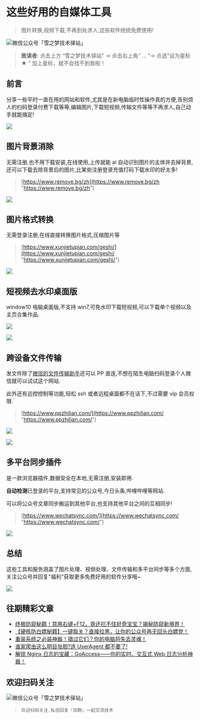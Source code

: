 # 这些好用的自媒体工具

> 图片转换,视频下载,不再到处求人,这些软件统统免费使用!

![微信公众号「雪之梦技术驿站」](/assets/picgo/6f3b53a1d54f77563e71b92645f520a7.gif)

> **致读者**: 点击上方 “雪之梦技术驿站” → 点击右上角“ ... ”→ 点选“设为星标 ★ ” 加上星标，就不会找不到我啦！

## 前言

分享一些平时一直在用的网站和软件,尤其是在新电脑临时性操作真的方便,告别烦人的扫码登录付费下载等等,编辑图片,下载短视频,传输文件等等不再求人,自己动手就能搞定!

![](/assets/picgo/33495cc6eccc49b6c6f44ec0939d607e.jpeg)

## 图片背景消除

无需注册,也不用下载安装,在线使用,上传就能 ai 自动识别图片的主体并去掉背景,还可以下载去除背景后的图片,比某些注册登录充值打码下载水印的好太多!

> [https://www.remove.bg/zh](https://www.remove.bg/zh "https://www.remove.bg/zh")

![](/assets/picgo/f73eafc5e2d78589884fad9a5ffbedce.gif)

## 图片格式转换

无需登录注册,在线直接转换图片格式,压缩图片等

> [https://www.xunjietupian.com/geshi/](https://www.xunjietupian.com/geshi/ "https://www.xunjietupian.com/geshi/")

![](/assets/picgo/0e647957afb0ca8a3bf5b904dc3f328a.png)

## 短视频去水印桌面版

window10 电脑桌面版,不支持 win7,可免水印下载短视频,可以下载单个视频以及主页合集作品.

![](/assets/picgo/913566095f7064e63c0109f6465dee2f.png)

![](/assets/picgo/4ae073f00fd9cb4e008ca7d0c101453c.png)

> [](https://umi.xiaofany.com/register?referral_code=a7516bd1-c44a-445c-9980-f25b31deddc4 "")

## 跨设备文件传输

发文件除了[微信的文件传输助手](https://szfilehelper.weixin.qq.com/ "微信的文件传输助手")还可以 PP 直连,不想在陌生电脑扫码登录个人微信就可以试试这个网站.

此外还有远控控制等功能,轻松 ssh 或者远程桌面都不在话下,不过需要 vip 会员权限.

> [https://www.ppzhilian.com/](https://www.ppzhilian.com/ "https://www.ppzhilian.com/")

![](/assets/picgo/33f6fb3cffbcd3a7610ec42bba6ddf37.gif)

![](/assets/picgo/c2970544d673c46ee830590511dcd7f7.png)

## 多平台同步插件

是一款浏览器插件,数据安全在本地,无需注册,安装即用.

**自动检测**已登录的平台,支持常见的公众号,今日头条,哔哩哔哩等网站.

可以将公众号文章同步搬运到其他平台,也支持其他平台之间的互相同步!

> [https://www.wechatsync.com/](https://www.wechatsync.com/ "https://www.wechatsync.com/")

![](/assets/picgo/78b5104f90281d4e8f2b39fffca77f97.png)

## 总结

这些工具和服务涵盖了图片处理、视频处理、文件传输和多平台同步等多个方面,关注公众号并回复"福利"获取更多免费好用的软件分享哦~

![](/assets/picgo/cd9f7e9d2938f5974adc667be85e1c78.png)

## 往期精彩文章

- [终极防窥秘籍！禁用右键+F12，竟还拦不住好奇宝宝？揭秘防窥新境界！](https://mp.weixin.qq.com/s?__biz=MzU3NTc1MDMwOQ==&mid=2247485664&idx=1&sn=b3cccb1d3da0c4dc4c3fe67312dba788&chksm=fd1f212aca68a83c7ba61f9f930b3d21aa700d5b4dee7beb3c793a707e5858eeddb1c7d18a26&token=440466482&lang=zh_CN#rd)
- [【硬核防白嫖秘籍】一键取关？直接拉黑，让你的公众号再无回头白嫖党！](https://mp.weixin.qq.com/s?__biz=MzU3NTc1MDMwOQ==&mid=2247485193&idx=1&sn=d873ab35b0e987dd868e1685d89dc547&chksm=fd1f2ec3ca68a7d54faed25b3830545c86351802991170a9d8bd86bfe85f305beaf5b2843632&token=156946282&lang=zh_CN#rd)
- [重装系统之必装神器！错过它们？你的电脑将失去灵魂！](https://mp.weixin.qq.com/s?__biz=MzU3NTc1MDMwOQ==&mid=2247484698&idx=1&sn=c874dbfa2f3550b4ea1e88854d4ef80d&chksm=fd1f2cd0ca68a5c6dffa5bf67da755a09aee73d26bb97e67f42d18e0463d3cad2a2fe9e1703f&token=312545539&lang=zh_CN#rd)
- [谁家爬虫这么明目张胆?连 UserAgent 都不要了!](https://mp.weixin.qq.com/s?__biz=MzU3NTc1MDMwOQ==&mid=2247484695&idx=1&sn=91c6afb16c400ac5c23d7e13b4d4971f&chksm=fd1f2cddca68a5cbdecd9e383efd87461af8f8d00e9495a33063ade73f72eceb207cdc93615f&token=312545539&lang=zh_CN#rd)
- [解锁 Nginx 日志的宝藏：GoAccess——你的实时、交互式 Web 日志分析神器！](https://mp.weixin.qq.com/s?__biz=MzU3NTc1MDMwOQ==&mid=2247484364&idx=1&sn=aad6e42c99bacd72322024f9d5e95239&chksm=fd1f2a06ca68a3105e948e6a1db7098fadd6e5e74fe0cbb87ce736af749611df9611db9216fe&token=312545539&lang=zh_CN#rd)

## 欢迎扫码关注

![微信公众号「雪之梦技术驿站」](/assets/picgo/a92b2e6f79ec25e79869ec6783fba19a.jpg)

> `欢迎扫码关注,私信回复『加群』一起交流技术`
